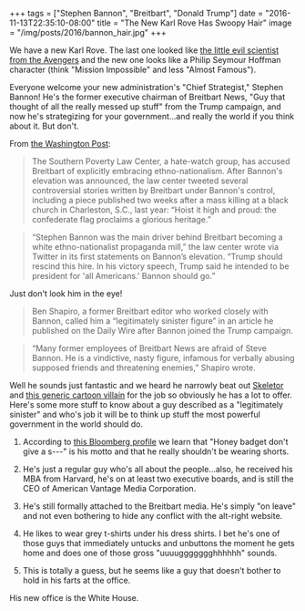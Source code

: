 +++
tags = ["Stephen Bannon", "Breitbart", "Donald Trump"]
date = "2016-11-13T22:35:10-08:00"
title = "The New Karl Rove Has Swoopy Hair"
image = "/img/posts/2016/bannon_hair.jpg"
+++

We have a new Karl Rove. The last one looked like [the little evil scientist from the Avengers](/img/posts/2016/karl_rove_avengers.jpg) and the new one looks like a Philip Seymour Hoffman character (think "Mission Impossible" and less "Almost Famous").

Everyone welcome your new administration's "Chief Strategist," Stephen Bannon! He's the former executive chairman of Breitbart News, "Guy that thought of all the really messed up stuff" from the Trump campaign, and now he's strategizing for your government...and really the world if you think about it. But don't.

From [the Washington Post](https://www.washingtonpost.com/news/post-politics/wp/2016/11/13/trump-draws-sharp-rebuke-concerns-over-newly-appointed-chief-white-house-strategist/?hpid=hp_hp-top-table-main_pp-bannon-9pm%3Ahomepage%2Fstory):

> The Southern Poverty Law Center, a hate-watch group, has accused Breitbart of explicitly embracing ethno-nationalism. After Bannon's elevation was announced, the law center tweeted several controversial stories written by Breitbart under Bannon's control, including a piece published two weeks after a mass killing at a black church in Charleston, S.C., last year: “Hoist it high and proud: the confederate flag proclaims a glorious heritage.”

> “Stephen Bannon was the main driver behind Breitbart becoming a white ethno-nationalist propaganda mill,” the law center wrote via Twitter in its first statements on Bannon’s elevation. “Trump should rescind this hire. In his victory speech, Trump said he intended to be president for 'all Americans.' Bannon should go.”

Just don't look him in the eye!

> Ben Shapiro, a former Breitbart editor who worked closely with Bannon, called him a “legitimately sinister figure” in an article he published on the Daily Wire after Bannon joined the Trump campaign.

> “Many former employees of Breitbart News are afraid of Steve Bannon. He is a vindictive, nasty figure, infamous for verbally abusing supposed friends and threatening enemies,” Shapiro wrote.

Well he sounds just fantastic and we heard he narrowly beat out [Skeletor](https://www.youtube.com/watch?v=zloWEvRDhgI) and [this generic cartoon villain](/img/posts/2016/cartoon_vilian.png) for the job so obviously he has a lot to offer. Here's some more stuff to know about a guy described as a "legitimately sinister" and who's job it will be to think up stuff the most powerful government in the world should do.

1. According to [this Bloomberg profile](https://www.bloomberg.com/politics/graphics/2015-steve-bannon/) we learn that "Honey badget don't give a s---" is his motto and that he really shouldn't be wearing shorts.

2. He's just a regular guy who's all about the people...also, he received his MBA from Harvard, he's on at least two executive boards, and is still the CEO of American Vantage Media Corporation.

3. He's still formally attached to the Breitbart media. He's simply "on leave" and not even bothering to hide any conflict with the alt-right website.

4. He likes to wear grey t-shirts under his dress shirts. I bet he's one of those guys that immediately untucks and unbuttons the moment he gets home and does one of those gross "uuuuggggggghhhhhh" sounds.

5. This is totally a guess, but he seems like a guy that doesn't bother to hold in his farts at the office.

His new office is the White House.
